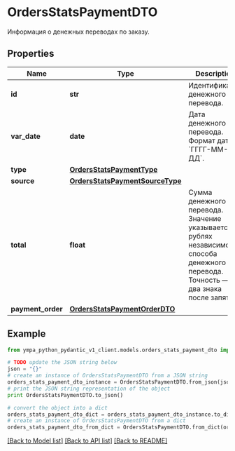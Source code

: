 # OrdersStatsPaymentDTO

Информация о денежных переводах по заказу.

## Properties
Name | Type | Description | Notes
------------ | ------------- | ------------- | -------------
**id** | **str** | Идентификатор денежного перевода. | [optional] 
**var_date** | **date** | Дата денежного перевода.  Формат даты: &#x60;ГГГГ-ММ-ДД&#x60;.  | [optional] 
**type** | [**OrdersStatsPaymentType**](OrdersStatsPaymentType.md) |  | [optional] 
**source** | [**OrdersStatsPaymentSourceType**](OrdersStatsPaymentSourceType.md) |  | [optional] 
**total** | **float** | Сумма денежного перевода. Значение указывается в рублях независимо от способа денежного перевода. Точность — два знака после запятой.  | [optional] 
**payment_order** | [**OrdersStatsPaymentOrderDTO**](OrdersStatsPaymentOrderDTO.md) |  | [optional] 

## Example

```python
from ympa_python_pydantic_v1_client.models.orders_stats_payment_dto import OrdersStatsPaymentDTO

# TODO update the JSON string below
json = "{}"
# create an instance of OrdersStatsPaymentDTO from a JSON string
orders_stats_payment_dto_instance = OrdersStatsPaymentDTO.from_json(json)
# print the JSON string representation of the object
print OrdersStatsPaymentDTO.to_json()

# convert the object into a dict
orders_stats_payment_dto_dict = orders_stats_payment_dto_instance.to_dict()
# create an instance of OrdersStatsPaymentDTO from a dict
orders_stats_payment_dto_from_dict = OrdersStatsPaymentDTO.from_dict(orders_stats_payment_dto_dict)
```
[[Back to Model list]](../README.md#documentation-for-models) [[Back to API list]](../README.md#documentation-for-api-endpoints) [[Back to README]](../README.md)


